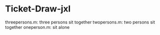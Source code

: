 # Ticket-Draw-jxl
threepersons.m: three persons sit together
twopersons.m: two persons sit together
oneperson.m: sit alone
